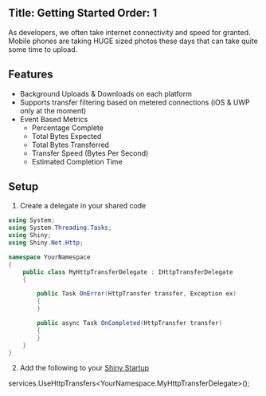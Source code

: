 Title: Getting Started
Order: 1
---

<?! PackageInfo "Shiny.Net.Http" /?>

As developers, we often take internet connectivity and speed for granted.  Mobile phones are taking HUGE sized photos these days that can take quite some time to upload.

## Features

* Background Uploads & Downloads on each platform
* Supports transfer filtering based on metered connections (iOS & UWP only at the moment)
* Event Based Metrics
  * Percentage Complete
  * Total Bytes Expected
  * Total Bytes Transferred
  * Transfer Speed (Bytes Per Second)
  * Estimated Completion Time

<?! PackageInfo "Shiny.Net.Http" /?>

## Setup

1. Create a delegate in your shared code

```csharp
using System;
using System.Threading.Tasks;
using Shiny;
using Shiny.Net.Http;

namespace YourNamespace
{
    public class MyHttpTransferDelegate : IHttpTransferDelegate
    {

        public Task OnError(HttpTransfer transfer, Exception ex) 
        {
        }

        public async Task OnCompleted(HttpTransfer transfer)
        {
        }
    }
}

```

2. Add the following to your [Shiny Startup](xref:startup)

<?! Startup ?>
services.UseHttpTransfers<YourNamespace.MyHttpTransferDelegate>();
<?!/ Startup ?>
